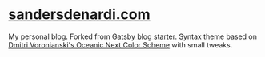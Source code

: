 # [sandersdenardi.com](https://www.sandersdenardi.com/)

My personal blog. Forked from [Gatsby blog starter](https://github.com/gatsbyjs/gatsby-starter-blog). Syntax theme based on [Dmitri Voronianski's Oceanic Next Color Scheme](https://github.com/voronianski/oceanic-next-color-scheme) with small tweaks.